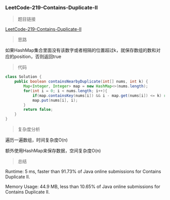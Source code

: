 ### LeetCode-219-Contains-Duplicate-II

> 题目链接

[LeetCode-219-Contains-Duplicate-II](https://leetcode.com/problems/contains-duplicate-ii/)

> 思路

如果HashMap集合里面没有该数字或者相隔的位置超过k，就保存数组的数和对应的position，否则返回true

> 代码

```java
class Solution {
    public boolean containsNearbyDuplicate(int[] nums, int k) {
        Map<Integer, Integer> map = new HashMap<>(nums.length);
        for(int i = 0; i < nums.length; i++){
            if(map.containsKey(nums[i]) && i - map.get(nums[i]) <= k) return true;
            map.put(nums[i], i);
        }
        return false;
    }
}
```

> 复杂度分析

遍历一遍数组，时间复杂度O(n)

额外使用HashMap来保存数据，空间复杂度O(n)

> 总结

Runtime: 5 ms, faster than 91.73% of Java online submissions for Contains Duplicate II.

Memory Usage: 44.9 MB, less than 10.65% of Java online submissions for Contains Duplicate II.
